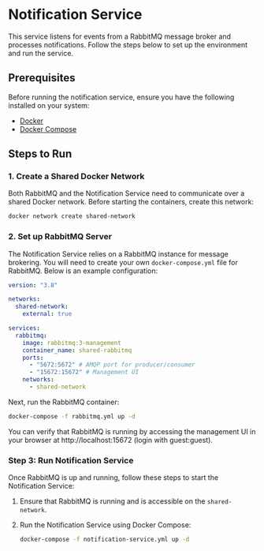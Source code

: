 # Notification Service

This service listens for events from a RabbitMQ message broker and processes notifications. Follow the steps below to set up the environment and run the service.

## Prerequisites

Before running the notification service, ensure you have the following installed on your system:
- [Docker](https://docs.docker.com/get-docker/)
- [Docker Compose](https://docs.docker.com/compose/install/)

## Steps to Run

### 1. Create a Shared Docker Network

Both RabbitMQ and the Notification Service need to communicate over a shared Docker network. Before starting the containers, create this network:

```bash
docker network create shared-network
```

### 2. Set up RabbitMQ Server

The Notification Service relies on a RabbitMQ instance for message brokering. You will need to create your own `docker-compose.yml` file for RabbitMQ. Below is an example configuration:

```yaml
version: "3.8"

networks:
  shared-network:
    external: true

services:
  rabbitmq:
    image: rabbitmq:3-management
    container_name: shared-rabbitmq
    ports:
      - "5672:5672" # AMQP port for producer/consumer
      - "15672:15672" # Management UI
    networks:
      - shared-network
```

Next, run the RabbitMQ container:
   ```bash
   docker-compose -f rabbitmq.yml up -d
  ```

You can verify that RabbitMQ is running by accessing the management UI in your browser at http://localhost:15672 (login with guest:guest).

### Step 3: Run Notification Service

Once RabbitMQ is up and running, follow these steps to start the Notification Service:

1. Ensure that RabbitMQ is running and is accessible on the `shared-network`.

2. Run the Notification Service using Docker Compose:
   ```bash
   docker-compose -f notification-service.yml up -d
   ```



